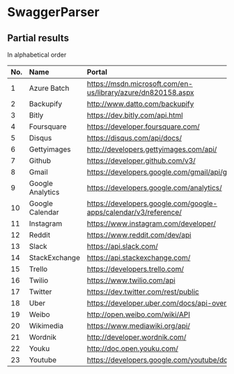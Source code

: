 # SwaggerParser

## Partial results

In alphabetical order

No. | Name | Portal | Result 
:--- | :--- | :--- | :---
1 | Azure Batch | https://msdn.microsoft.com/en-us/library/azure/dn820158.aspx | [azurebatch_statistic.json](https://github.com/kenmick/SwaggerParser/blob/master/data/azurebatch_statistic.json)
2 | Backupify | http://www.datto.com/backupify | [backupify_statistic.json](https://github.com/kenmick/SwaggerParser/blob/master/data/backupify_statistic.json)
3 | Bitly | https://dev.bitly.com/api.html | [bitly_statistic.json](https://github.com/kenmick/SwaggerParser/blob/master/data/bitly_statistic.json)
4 | Foursquare | https://developer.foursquare.com/ | [foursquare_statistic.json](https://github.com/kenmick/SwaggerParser/blob/master/data/foursquare_statistic.json)
5 | Disqus | https://disqus.com/api/docs/| [disqus_statistic.json](https://github.com/kenmick/SwaggerParser/blob/master/data/disqus_statistic.json)
6 | Gettyimages | http://developers.gettyimages.com/api/ | [gettyimages_statistic.json](https://github.com/kenmick/SwaggerParser/blob/master/data/gettyimages_statistic.json)
7 | Github | https://developer.github.com/v3/ | [github_statistic.json](https://github.com/kenmick/SwaggerParser/blob/master/data/github_statistic.json)
8 | Gmail | https://developers.google.com/gmail/api/guides/overview | [gmail_statistic.json](https://github.com/kenmick/SwaggerParser/blob/master/data/gmail_statistic.json)
9 | Google Analytics | https://developers.google.com/analytics/ | [googleanalytics_statistic.json](https://github.com/kenmick/SwaggerParser/blob/master/data/googleanalytics_statistic.json)
10 | Google Calendar | https://developers.google.com/google-apps/calendar/v3/reference/ | [googlecalendar_statistic.json](https://github.com/kenmick/SwaggerParser/blob/master/data/googlecalendar_statistic.json)
11 | Instagram | https://www.instagram.com/developer/ | [instagram_statistic.json](https://github.com/kenmick/SwaggerParser/blob/master/data/instagram_statistic.json)
12 | Reddit | https://www.reddit.com/dev/api | [reddit_statistic.json](https://github.com/kenmick/SwaggerParser/blob/master/data/reddit_statistic.json)
13 | Slack | https://api.slack.com/ | [slack_statistic.json](https://github.com/kenmick/SwaggerParser/blob/master/data/slack_statistic.json)
14 | StackExchange | https://api.stackexchange.com/ | [stackexchange_statistic.json](https://github.com/kenmick/SwaggerParser/blob/master/data/stackexchange_statistic.json)
15 | Trello | https://developers.trello.com/ | [trello_statistic.json](https://github.com/kenmick/SwaggerParser/blob/master/data/trello_statistic.json)
16 | Twilio | https://www.twilio.com/api | [twilio_statistic.json](https://github.com/kenmick/SwaggerParser/blob/master/data/twilio_statistic.json)
17 | Twitter | https://dev.twitter.com/rest/public | [twitter_statistic.json](https://github.com/kenmick/SwaggerParser/blob/master/data/twitter_statistic.json)
18 | Uber | https://developer.uber.com/docs/api-overview | [uber_statistic.json](https://github.com/kenmick/SwaggerParser/blob/master/data/uber_statistic.json)
19 | Weibo | http://open.weibo.com/wiki/API | [weibo_statistic.json](https://github.com/kenmick/SwaggerParser/blob/master/data/weibo_statistic.json)
20 | Wikimedia | https://www.mediawiki.org/api/ | [wikimedia_statistic.json](https://github.com/kenmick/SwaggerParser/blob/master/data/wikimedia_statistic.json)
21 | Wordnik | http://developer.wordnik.com/ | [wordnik_statistic.json](https://github.com/kenmick/SwaggerParser/blob/master/data/wordnik_statistic.json)
22 | Youku | http://doc.open.youku.com/ | [youku_statistic.json](https://github.com/kenmick/SwaggerParser/blob/master/data/youku_statistic.json)
23 | Youtube | https://developers.google.com/youtube/documentation/ | [youtube_statistic.json](https://github.com/kenmick/SwaggerParser/blob/master/data/youtube_statistic.json)

